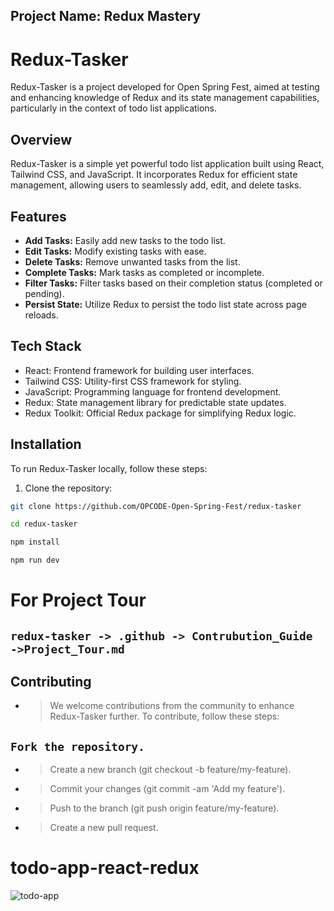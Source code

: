 

## Project Name: Redux Mastery



# Redux-Tasker

Redux-Tasker is a project developed for Open Spring Fest, aimed at testing and enhancing knowledge of Redux and its state management capabilities, particularly in the context of todo list applications.

## Overview

Redux-Tasker is a simple yet powerful todo list application built using React, Tailwind CSS, and JavaScript. It incorporates Redux for efficient state management, allowing users to seamlessly add, edit, and delete tasks.

## Features

- **Add Tasks:** Easily add new tasks to the todo list.
- **Edit Tasks:** Modify existing tasks with ease.
- **Delete Tasks:** Remove unwanted tasks from the list.
- **Complete Tasks:** Mark tasks as completed or incomplete.
- **Filter Tasks:** Filter tasks based on their completion status (completed or pending).
- **Persist State:** Utilize Redux to persist the todo list state across page reloads.

## Tech Stack

- React: Frontend framework for building user interfaces.
- Tailwind CSS: Utility-first CSS framework for styling.
- JavaScript: Programming language for frontend development.
- Redux: State management library for predictable state updates.
- Redux Toolkit: Official Redux package for simplifying Redux logic.


## Installation

To run Redux-Tasker locally, follow these steps:

1. Clone the repository:

```bash
git clone https://github.com/OPCODE-Open-Spring-Fest/redux-tasker

cd redux-tasker

npm install

npm run dev
```
# For Project Tour
## `redux-tasker -> .github -> Contrubution_Guide ->Project_Tour.md`


## Contributing
*  >We welcome contributions from the community to enhance Redux-Tasker further. To contribute, follow these steps:

## `Fork the repository.`
* >Create a new branch (git checkout -b feature/my-feature).
* >Commit your changes (git commit -am 'Add my feature').
* >Push to the branch (git push origin feature/my-feature).
* >Create a new pull request.

# todo-app-react-redux
![todo-app](/todo-app/src/assets/github-cover.png)


